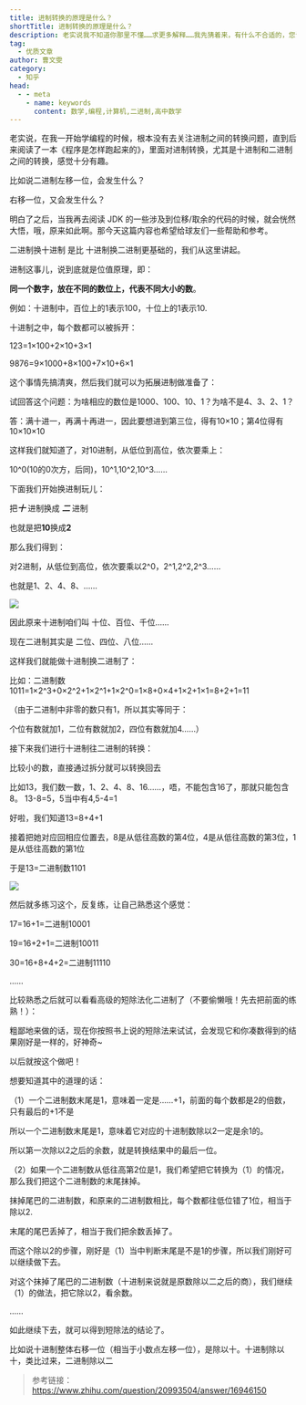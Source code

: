 ```yaml
---
title: 进制转换的原理是什么？
shortTitle: 进制转换的原理是什么？
description: 老实说我不知道你那里不懂……求更多解释……我先猜着来，有什么不合适的，您说话。据我推测，你这个阶段…
tag:
  - 优质文章
author: 曹文雯 
category:
  - 知乎
head:
  - - meta
    - name: keywords
      content: 数学,编程,计算机,二进制,高中数学
---
```


老实说，在我一开始学编程的时候，根本没有去关注进制之间的转换问题，直到后来阅读了一本《程序是怎样跑起来的》，里面对进制转换，尤其是十进制和二进制之间的转换，感觉十分有趣。

比如说二进制左移一位，会发生什么？

右移一位，又会发生什么？

明白了之后，当我再去阅读 JDK 的一些涉及到位移/取余的代码的时候，就会恍然大悟，哦，原来如此啊。那今天这篇内容也希望给球友们一些帮助和参考。

二进制换十进制 是比 十进制换二进制更基础的，我们从这里讲起。

进制这事儿，说到底就是位值原理，即：

**同一个数字，放在不同的数位上，代表不同大小的数**。

例如：十进制中，百位上的1表示100，十位上的1表示10.

十进制之中，每个数都可以被拆开：

123=1×100+2×10+3×1

9876=9×1000+8×100+7×10+6×1

这个事情先搞清爽，然后我们就可以为拓展进制做准备了：

试回答这个问题：为啥相应的数位是1000、100、10、1？为啥不是4、3、2、1？

答：满十进一，再满十再进一，因此要想进到第三位，得有10×10；第4位得有10×10×10

这样我们就知道了，对10进制，从低位到高位，依次要乘上：

10^0(10的0次方，后同)，10^1,10^2,10^3……

下面我们开始换进制玩儿：

把***十*** 进制换成 ***二*** 进制

也就是把**10**换成**2**

那么我们得到：

对2进制，从低位到高位，依次要乘以2^0，2^1,2^2,2^3……

也就是1、2、4、8、……

![](https://cdn.tobebetterjavaer.com/tobebetterjavaer/images/nice-article/zhihu-jinzzhdylssm-a7357f84-ac6f-46dd-a2da-d37df75679b3.jpg)

因此原来十进制咱们叫 十位、百位、千位……

现在二进制其实是 二位、四位、八位……

这样我们就能做十进制换二进制了：

比如：二进制数1011=1×2^3+0×2^2+1×2^1+1×2^0=1×8+0×4+1×2+1×1=8+2+1=11

（由于二进制中非零的数只有1，所以其实等同于：

个位有数就加1，二位有数就加2，四位有数就加4……）

接下来我们进行十进制往二进制的转换：

比较小的数，直接通过拆分就可以转换回去

比如13，我们数一数，1、2、4、8、16……，唔，不能包含16了，那就只能包含8。 13-8=5，5当中有4,5-4=1

好啦，我们知道13=8+4+1

接着把她对应回相应位置去，8是从低往高数的第4位，4是从低往高数的第3位，1是从低往高数的第1位

于是13=二进制数1101

![](https://cdn.tobebetterjavaer.com/tobebetterjavaer/images/nice-article/zhihu-jinzzhdylssm-92ccc114-aba8-4817-bb54-825b444ed6cf.jpg)

然后就多练习这个，反复练，让自己熟悉这个感觉：

17=16+1=二进制10001

19=16+2+1=二进制10011

30=16+8+4+2=二进制11110

……

比较熟悉之后就可以看看高级的短除法化二进制了（不要偷懒哦！先去把前面的练熟！）：

粗鄙地来做的话，现在你按照书上说的短除法来试试，会发现它和你凑数得到的结果刚好是一样的，好神奇~

以后就按这个做吧！

想要知道其中的道理的话：

（1）一个二进制数末尾是1，意味着一定是……+1，前面的每个数都是2的倍数，只有最后的+1不是

所以一个二进制数末尾是1，意味着它对应的十进制数除以2一定是余1的。

所以第一次除以2之后的余数，就是转换结果中的最后一位。

（2）如果一个二进制数从低往高第2位是1，我们希望把它转换为（1）的情况，那么我们把这个二进制数的末尾抹掉。

抹掉尾巴的二进制数，和原来的二进制数相比，每个数都往低位错了1位，相当于除以2.

末尾的尾巴丢掉了，相当于我们把余数丢掉了。

而这个除以2的步骤，刚好是（1）当中判断末尾是不是1的步骤，所以我们刚好可以继续做下去。

对这个抹掉了尾巴的二进制数（十进制来说就是原数除以二之后的商），我们继续（1）的做法，把它除以2，看余数。

……

如此继续下去，就可以得到短除法的结论了。

比如说十进制整体右移一位（相当于小数点左移一位），是除以十。十进制除以十，类比过来，二进制除以二

>参考链接：https://www.zhihu.com/question/20993504/answer/16946150
